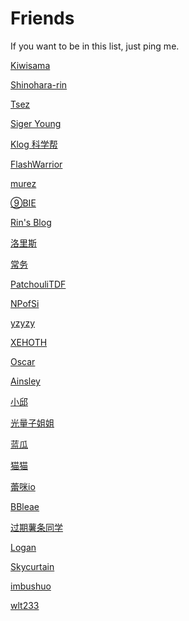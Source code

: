 # Friends
If you want to be in this list, just ping me.


[Kiwisama](https://nyan.kiwi.cat/)  

[Shinohara-rin]() 

[Tsez](https://blog.tse.moe/)

[Siger Young]()

[Klog 科学帮](https://klog.app/)

[FlashWarrior](https://me.csdn.net/FlashWarrior)

[murez]()

[⑨BIE](https://9bie.org/)

[Rin's Blog](https://blog.rin.moe/)

[洛里斯](https://zoujin.exlb.org/)

[常务](http://kira.moe/)

[PatchouliTDF](https://librarian.mukiyu.moe/)

[NPofSi](https://blog.npofsi.pro/)

[yzyzy](http://blog.yzyzy.uk/)

[XEHOTH](https://xehoth.cc/)

[Oscar](https://oscarliu.tech/)

[Ainsley](https://eainsley.github.io/)

[小邱](https://www.littleqiu.net/)

[光量子姐姐](https://lightquantum.me/)

[蓝瓜](https://melon.blue/)

[猫猫](https://neko.ayaka.moe/)

[蕾咪io](https://www.linux.dog/)

[BBleae]()

[过期薯条同学]()

[Logan](http://blog.masquentin.site/)

[Skycurtain](https://skycurtain.gitee.io/)

[imbushuo](https://imbushuo.net/)

[wlt233](https://tqlwsl.moe/)